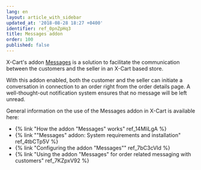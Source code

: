 ```yaml
---
lang: en
layout: article_with_sidebar
updated_at: '2018-08-28 18:27 +0400'
identifier: ref_0pnZpHq3
title: Messages addon
order: 100
published: false
---
```

X-Cart's addon [Messages](https://market.x-cart.com/addons/order-messages.html "Messages Module") is a solution to facilitate the communication between the customers and the seller in an X-Cart based store. 

With this addon enabled, both the customer and the seller can initiate a conversation in connection to an order right from the order details page. A well-thought-out notification system ensures that no message will be left unread.  

General information on the use of the Messages addon in X-Cart is available here:
   
   * {% link "How the addon "Messages" works" ref_14MliLgA %}
   * {% link ""Messages" addon: System requirements and installation" ref_4tbCTp5V %}
   * {% link "Configuring the addon "Messages"" ref_7bC3cVId %}
   * {% link "Using the addon "Messages" for order related messaging with customers" ref_7KZpxV92 %}


